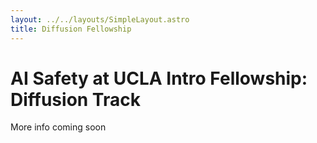```yaml
---
layout: ../../layouts/SimpleLayout.astro
title: Diffusion Fellowship
---
```


# AI Safety at UCLA Intro Fellowship: Diffusion Track

More info coming soon
